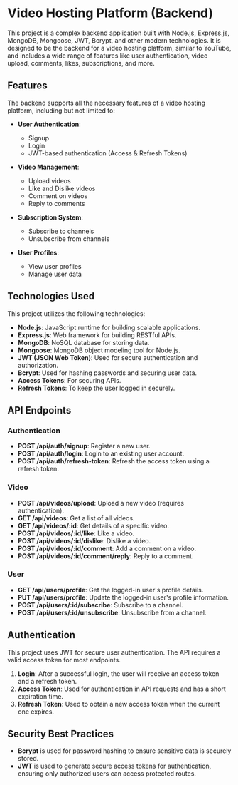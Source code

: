 # Video Hosting Platform (Backend)

This project is a complex backend application built with Node.js, Express.js, MongoDB, Mongoose, JWT, Bcrypt, and other modern technologies. It is designed to be the backend for a video hosting platform, similar to YouTube, and includes a wide range of features like user authentication, video upload, comments, likes, subscriptions, and more.

## Features

The backend supports all the necessary features of a video hosting platform, including but not limited to:

- **User Authentication**: 
  - Signup
  - Login
  - JWT-based authentication (Access & Refresh Tokens)
  
- **Video Management**: 
  - Upload videos
  - Like and Dislike videos
  - Comment on videos
  - Reply to comments

- **Subscription System**:
  - Subscribe to channels
  - Unsubscribe from channels

- **User Profiles**:
  - View user profiles
  - Manage user data

## Technologies Used

This project utilizes the following technologies:

- **Node.js**: JavaScript runtime for building scalable applications.
- **Express.js**: Web framework for building RESTful APIs.
- **MongoDB**: NoSQL database for storing data.
- **Mongoose**: MongoDB object modeling tool for Node.js.
- **JWT (JSON Web Token)**: Used for secure authentication and authorization.
- **Bcrypt**: Used for hashing passwords and securing user data.
- **Access Tokens**: For securing APIs.
- **Refresh Tokens**: To keep the user logged in securely.

## API Endpoints

### Authentication

- **POST /api/auth/signup**: Register a new user.
- **POST /api/auth/login**: Login to an existing user account.
- **POST /api/auth/refresh-token**: Refresh the access token using a refresh token.

### Video

- **POST /api/videos/upload**: Upload a new video (requires authentication).
- **GET /api/videos**: Get a list of all videos.
- **GET /api/videos/:id**: Get details of a specific video.
- **POST /api/videos/:id/like**: Like a video.
- **POST /api/videos/:id/dislike**: Dislike a video.
- **POST /api/videos/:id/comment**: Add a comment on a video.
- **POST /api/videos/:id/comment/reply**: Reply to a comment.

### User

- **GET /api/users/profile**: Get the logged-in user's profile details.
- **PUT /api/users/profile**: Update the logged-in user's profile information.
- **POST /api/users/:id/subscribe**: Subscribe to a channel.
- **POST /api/users/:id/unsubscribe**: Unsubscribe from a channel.

## Authentication

This project uses JWT for secure user authentication. The API requires a valid access token for most endpoints.

1. **Login**: After a successful login, the user will receive an access token and a refresh token.
2. **Access Token**: Used for authentication in API requests and has a short expiration time.
3. **Refresh Token**: Used to obtain a new access token when the current one expires.

## Security Best Practices

- **Bcrypt** is used for password hashing to ensure sensitive data is securely stored.
- **JWT** is used to generate secure access tokens for authentication, ensuring only authorized users can access protected routes.



